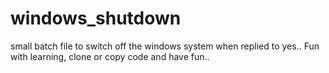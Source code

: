 # windows_shutdown
small batch file to switch off the windows system when replied to yes.. Fun with learning, clone or copy code and have fun.. 

